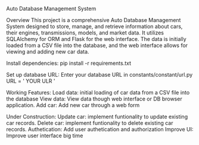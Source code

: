 Auto Database Management System

Overview
This project is a comprehensive Auto Database Management System designed to store, manage, and retrieve information about cars, their engines, transmissions, models, and market data. 
It utilizes SQLAlchemy for ORM and Flask for the web interface. The data is initially loaded from a CSV file into the database, and the web interface allows for viewing and adding new car data.


Install dependencies: 
pip install -r requirements.txt

Set up database URL:
Enter your database URL in constants/constant/url.py
URL = ' YOUR ULR '

Working Features:
Load data: initial loading of car data from a CSV file into the database
View data: View data though web interface or DB browser application.
Add car: Add new car through a web form


Under Construction:
Update car: implement funtionality to update existing car records.
Delete car: implement funtionality to delete existing car records.
Authetication: Add user authetication and authorization
Improve UI: Improve user interface big time
